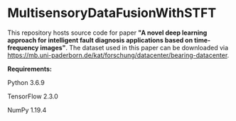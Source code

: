 # MultisensoryDataFusionWithSTFT

This repository hosts source code for paper <b>"A novel deep learning approach for intelligent fault diagnosis applications based on time-frequency images"</b>. The dataset used in this paper can be downloaded via https://mb.uni-paderborn.de/kat/forschung/datacenter/bearing-datacenter.

<b>Requirements:</b>

Python 3.6.9

TensorFlow 2.3.0

NumPy 1.19.4
